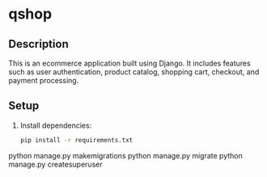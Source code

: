 # qshop

## Description

This is an ecommerce application built using Django. It includes features such as user authentication, product catalog, shopping cart, checkout, and payment processing.

## Setup

1. Install dependencies:

   ```bash
   pip install -r requirements.txt

python manage.py makemigrations
python manage.py migrate
python manage.py createsuperuser

